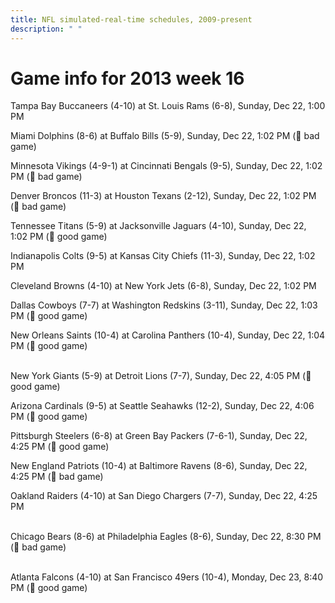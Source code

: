 ```yaml
---
title: NFL simulated-real-time schedules, 2009-present
description: " "
---
```


# Game info for 2013 week 16

Tampa Bay Buccaneers (4-10) at St. Louis Rams (6-8), Sunday, Dec 22, 1:00 PM

Miami Dolphins (8-6) at Buffalo Bills (5-9), Sunday, Dec 22, 1:02 PM (:red_circle: bad game)

Minnesota Vikings (4-9-1) at Cincinnati Bengals (9-5), Sunday, Dec 22, 1:02 PM (:red_circle: bad game)

Denver Broncos (11-3) at Houston Texans (2-12), Sunday, Dec 22, 1:02 PM (:red_circle: bad game)

Tennessee Titans (5-9) at Jacksonville Jaguars (4-10), Sunday, Dec 22, 1:02 PM (:football: good game)

Indianapolis Colts (9-5) at Kansas City Chiefs (11-3), Sunday, Dec 22, 1:02 PM

Cleveland Browns (4-10) at New York Jets (6-8), Sunday, Dec 22, 1:02 PM

Dallas Cowboys (7-7) at Washington Redskins (3-11), Sunday, Dec 22, 1:03 PM (:football: good game)

New Orleans Saints (10-4) at Carolina Panthers (10-4), Sunday, Dec 22, 1:04 PM (:football: good game)

<br/>New York Giants (5-9) at Detroit Lions (7-7), Sunday, Dec 22, 4:05 PM (:football: good game)

Arizona Cardinals (9-5) at Seattle Seahawks (12-2), Sunday, Dec 22, 4:06 PM (:football: good game)

Pittsburgh Steelers (6-8) at Green Bay Packers (7-6-1), Sunday, Dec 22, 4:25 PM (:football: good game)

New England Patriots (10-4) at Baltimore Ravens (8-6), Sunday, Dec 22, 4:25 PM (:red_circle: bad game)

Oakland Raiders (4-10) at San Diego Chargers (7-7), Sunday, Dec 22, 4:25 PM

<br/>Chicago Bears (8-6) at Philadelphia Eagles (8-6), Sunday, Dec 22, 8:30 PM (:red_circle: bad game)

<br/>Atlanta Falcons (4-10) at San Francisco 49ers (10-4), Monday, Dec 23, 8:40 PM (:football: good game)


